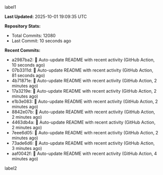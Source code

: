 
label1 
<!-- ACTIVITY_START -->
**Last Updated:** 2025-10-01 19:09:35 UTC

**Repository Stats:**
- Total Commits: 12080
- Last Commit: 10 seconds ago

**Recent Commits:**
- a2987ba2: 🤖 Auto-update README with recent activity (GitHub Action, 10 seconds ago)
- 07b3311d: 🤖 Auto-update README with recent activity (GitHub Action, 81 seconds ago)
- 4b71871e: 🤖 Auto-update README with recent activity (GitHub Action, 2 minutes ago)
- 17a3219e: 🤖 Auto-update README with recent activity (GitHub Action, 2 minutes ago)
- e1b3e083: 🤖 Auto-update README with recent activity (GitHub Action, 2 minutes ago)
- 8842e07b: 🤖 Auto-update README with recent activity (GitHub Action, 2 minutes ago)
- 4463db4a: 🤖 Auto-update README with recent activity (GitHub Action, 2 minutes ago)
- 7eee6d05: 🤖 Auto-update README with recent activity (GitHub Action, 2 minutes ago)
- 73ade6d6: 🤖 Auto-update README with recent activity (GitHub Action, 3 minutes ago)
- aaf0042f: 🤖 Auto-update README with recent activity (GitHub Action, 4 minutes ago)
<!-- ACTIVITY_END -->

label2
